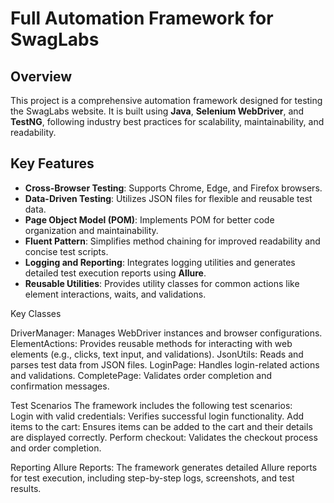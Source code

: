 # Full Automation Framework for SwagLabs

## Overview
This project is a comprehensive automation framework designed for testing the SwagLabs website. It is built using **Java**, **Selenium WebDriver**, and **TestNG**, following industry best practices for scalability, maintainability, and readability.

## Key Features
- **Cross-Browser Testing**: Supports Chrome, Edge, and Firefox browsers.
- **Data-Driven Testing**: Utilizes JSON files for flexible and reusable test data.
- **Page Object Model (POM)**: Implements POM for better code organization and maintainability.
- **Fluent Pattern**: Simplifies method chaining for improved readability and concise test scripts.
- **Logging and Reporting**: Integrates logging utilities and generates detailed test execution reports using **Allure**.
- **Reusable Utilities**: Provides utility classes for common actions like element interactions, waits, and validations.

Key Classes

DriverManager: Manages WebDriver instances and browser configurations.
ElementActions: Provides reusable methods for interacting with web elements (e.g., clicks, text input, and validations).
JsonUtils: Reads and parses test data from JSON files.
LoginPage: Handles login-related actions and validations.
CompletePage: Validates order completion and confirmation messages.

Test Scenarios
The framework includes the following test scenarios:  
Login with valid credentials: Verifies successful login functionality.
Add items to the cart: Ensures items can be added to the cart and their details are displayed correctly.
Perform checkout: Validates the checkout process and order completion.

Reporting
Allure Reports: The framework generates detailed Allure reports for test execution, including step-by-step logs, screenshots, and test results.
